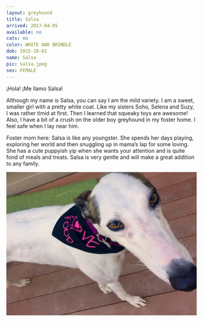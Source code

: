 ```yaml
---
layout: greyhound
title: Salsa
arrived: 2017-04-05
available: no
cats: no
color: WHITE AND BRINDLE
dob: 2015-10-01
name: Salsa
pic: salsa.jpeg
sex: FEMALE
---
```


¡Hola! ¡Me llamo Salsa!

Although my name is Salsa, you can say I am the mild variety.  I am a sweet, smaller girl with a pretty white coat.  Like my sisters Soho, Selena and Suzy, I was rather timid at first.  Then I learned that squeaky toys are awesome!  Also, I have a bit of a crush on the older boy greyhound in my foster home.  I feel safe when I lay near him.

Foster mom here: Salsa is like any youngster.  She spends her days playing, exploring her world and then snuggling up in mama’s lap for some loving.  She has a cute puppyish yip when she wants your attention and is quite fond of meals and treats.  Salsa is very gentle and will make a great addition to any family.

<div class="col-md-6">
<img class="img-rounded" src="/img/salsa1.jpeg">
</div>
